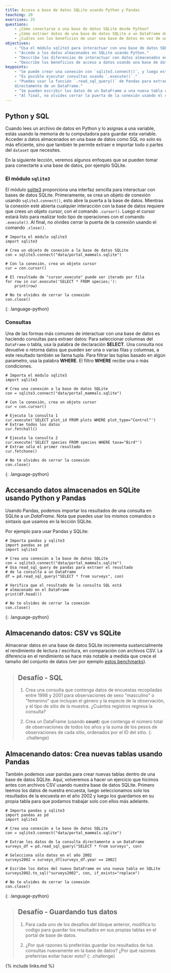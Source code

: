 ```yaml
---
title: Acceso a base de datos SQLite usando Python y Pandas
teaching: 20
exercises: 25
questions:
    - ¿Cómo conectarse a una base de datos SQLite desde Python?
    - ¿Cómo extraer datos de una base de datos SQLite a un DataFrame de Python?
    - ¿Cuáles son los beneficios de usar una base de datos en vez de un archivo CSV?
objectives:
    - "Usa el módulo sqlite3 para interactuar con una base de datos SQL."
    - "Accede a los datos almacenados en SQLite usando Python."
    - "Describe las diferencias de interactuar con datos almacenados en un archivo CSV y datos almacenados en SQLite."
    - "Describe los beneficios de acceso a datos usando una base de datos en comparación con un archivo CSV."
keypoints:
    - "Se puede crear una conexión con `sqlite3.connect()`, y luego establecer un cursor para consultas con `.cursor()`."
    - "Es posible ejecutar consultas usando `.execute()`."
    - "Puedes usar la función `.read_sql_query()` de Pandas para extraer datos 
    directamente de un DataFrame."
    - "Se pueden escribir los datos de un DataFrame a una nueva tabla en SQLite usando `.to_sql()`."
    - "Al final, no olvides cerrar la puerta de la conexión usando el comando `.close()`."
---
```


## Python y SQL

Cuando lees un archivo de datos en Python y lo asignas a una variable, estás usando la memoria de tu computadora para guardar esta variable. Acceder a datos almacenados en una base de datos como SQL no solo es más eficiente, sino que también te permite extraer e importar todo o partes del `dataset` que necesites.

En la siguiente lección, veremos algunos enfoques que se pueden tomar para conectarte a una base de datos, por ejemplo SQLite.

### El módulo `sqlite3`

El módulo [sqlite3] proporciona una interfaz sencilla para interactuar con bases de datos SQLite. Primeramente, se crea un objeto de conexión usando `sqlite3.connect()`, esto abre la puerta a la base de datos. Mientras la conexión esté abierta cualquier interacción con la base de datos requiere que crees un objeto cursor, con el comando `.cursor()`. Luego el cursor estará listo para realizar todo tipo de operaciones con el comando `.execute()`. Al final, no olvides cerrar la puerta de la conexión usando el comando `.close()`.

[sqlite3]: https://docs.python.org/3/library/sqlite3.html

~~~
# Importa el módulo sqlite3
import sqlite3

# Crea un objeto de conexión a la base de datos SQLite
con = sqlite3.connect("data/portal_mammals.sqlite")

# Con la conexión, crea un objeto cursor
cur = con.cursor()

# El resultado de "cursor.execute" puede ser iterado por fila
for row in cur.execute('SELECT * FROM species;'):
    print(row)

# No te olvides de cerrar la conexión
con.close()
~~~
{: .language-python}

### Consultas

Una de las formas más comunes de interactuar con una base de datos es haciendo consultas para extraer datos:
Para seleccionar columnas del `DataFrame` o tabla, usa la palabra de declaración **SELECT**.
Una consulta nos devuelve o retorna datos que pueden ser una o varias filas y columnas, a este resultado también se llama tupla. Para filtrar las tuplas basado en algún parametro, usa la palabra **WHERE**. El filtro **WHERE** recibe una o más condiciones.

~~~
# Importa el módulo sqlite3
import sqlite3

# Crea una conexión a la base de datos SQLite
con = sqlite3.connect("data/portal_mammals.sqlite")

# Con la conexión, crea un objeto cursor
cur = con.cursor()

# Ejecuta la consulta 1
cur.execute('SELECT plot_id FROM plots WHERE plot_type="Control"')
# Extrae todos los datos
cur.fetchall()

# Ejecuta la consulta 2
cur.execute('SELECT species FROM species WHERE taxa="Bird"')
# Extrae sólo el primer resultado
cur.fetchone()

# No te olvides de cerrar la conexión
con.close()
~~~
{: .language-python}

##  Accesando datos almacenados en SQLite usando Python y Pandas

Usando Pandas, podemos importar los resultados de una consulta en SQLite a un *DataFrame*. Nota que puedes usar los mismos comandos o sintaxis que usamos en la lección SQLite. 

Por ejemplo para usar Pandas y SQLite:

~~~
# Importa pandas y sqlite3
import pandas as pd
import sqlite3

# Crea una conexión a la base de datos SQLite
con = sqlite3.connect("data/portal_mammals.sqlite")
# Usa read_sql_query de pandas para extraer el resultado
# de la consulta a un DataFrame
df = pd.read_sql_query("SELECT * from surveys", con)

# Verifica que el resultado de la consulta SQL está
# almacenado en el DataFrame
print(df.head())

# No te olvides de cerrar la conexión
con.close()
~~~
{: .language-python}

## Almacenando datos: CSV vs SQLite

Almacenar datos en una base de datos SQLite incrementa sustancialmente el rendimiento de lectura / escritura, en comparación con archivos CSV. La diferencia en el rendimiento se hace más notable a medida que crece el tamaño del conjunto de datos (ver por ejemplo [estos benchmarks]).

[estos benchmarks]: http://sebastianraschka.com/Articles/2013_sqlite_database.html#results-and-conclusions


> ## Desafío - SQL
>
> 1. Crea una consulta que contenga datos de encuestas recopiladas entre 1998 y 2001 
> para observaciones de sexo "masculino" o "femenino" que incluyan el género y la especie de la observación,
> y el tipo de sitio de la muestra. ¿Cuántos registros regresa la consulta?
>
> 2. Crea un DataFrame (usando **count**) que contenga el número total de observaciones
> de todos los años y la suma de los pesos de observaciones de cada sitio, ordenados por
> el ID del sitio.
{: .challenge}

## Almacenando datos: Crea nuevas tablas usando Pandas

También podemos usar pandas para crear nuevas tablas dentro de una base de datos SQLite. Aquí, volveremos a hacer un ejercicio que hicimos antes con archivos CSV usando nuestra base de datos SQLite. Primero leemos los datos de nuestra encuesta, luego seleccionamos solo los resultados de la encuesta en el año 2002 y luego los guardamos en su propia tabla para que podamos trabajar solo con ellos más adelante.

~~~
# Importa pandas y sqlite3
import pandas as pd
import sqlite3

# Crea una conexión a la base de datos SQLite
con = sqlite3.connect("data/portal_mammals.sqlite")

# Extrae los datos de la consulta directamente a un DataFrame
surveys_df = pd.read_sql_query("SELECT * from surveys", con)

# Selecciona sólo datos en el año 2002
surveys2002 = surveys_df[surveys_df.year == 2002]

# Escribe los datos del nuevo DataFrame en una nueva tabla en SQLite
surveys2002.to_sql("surveys2002", con, if_exists="replace")

# No te olvides de cerrar la conexión
con.close()
~~~
{: .language-python}

> ## Desafío - Guardando tus datos
>
> 1. Para cada uno de los desafíos del bloque anterior, modifica tu codigo para guardar los resultados en sus propias tablas en el portal de base de datos.
>
> 2. ¿Por qué razones tú preferirías guardar los resultados de tus consultas nuevamente en la base de datos? 
> ¿Por qué razones preferirías evitar hacer esto?
{: .challenge}

{% include links.md %}
